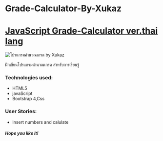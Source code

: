 # Grade-Calculator-By-Xukaz
# [JavaScript Grade-Calculator ver.thai lang](https://elena-in-code.github.io/Loan-Calculator/ "live sample of the App")


![โปรแกรมคำนวณเกรด by Xukaz](https://user-images.githubusercontent.com/30567608/35148758-bd5d3344-fd13-11e7-9a27-ca2f1299f41d.gif "gif of the working app")

ฝึกเขียนโปรแกรมคำนวณเกรด สำหรับการเรียนรู้




### Technologies used: 

+ HTML5
+ javaScript
+ Bootstrap 4,Css

### User Stories: 

+ Insert numbers and calulate

##### Hope you like it!
